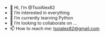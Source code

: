 - 👋 Hi, I’m @TsoiAlex82
- 👀 I’m interested in everything
- 🌱 I’m currently learning Python
- 💞️ I’m looking to collaborate on ...
- 📫 How to reach me: tsoialex82@gmail.com

<!---
TsoiAlex82/TsoiAlex82 is a ✨ special ✨ repository because its `README.md` (this file) appears on your GitHub profile.
You can click the Preview link to take a look at your changes.
--->
